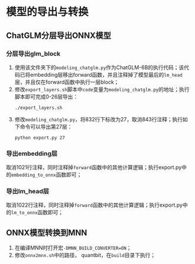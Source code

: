 # 模型的导出与转换

## ChatGLM分层导出ONNX模型

### 分层导出glm_block
1. 使用该文件夹下的`modeling_chatglm.py`作为ChatGLM-6B的执行代码；该代码已将embedding层移出forward函数，并且注释掉了模型最后的`lm_head`层，并且仅在forward函数中执行一层block；
2. 修改`export_layers.sh`脚本中`code`变量为`modeling_chatglm.py`的地址；执行脚本即可完成0-26层导出：
   ```
   ./export_layers.sh
   ```
3. 修改`modeling_chatglm.py`，将832行下标改为27，取消843行注释；执行如下命令可以导出第27层：
   ```
   python export.py 27
   ```
### 导出embedding层
取消1021行注释，同时注释掉`forward`函数中的其他计算逻辑；执行export.py中的`embedding_to_onnx`函数即可；

### 导出lm_head层
取消1022行注释，同时注释掉`forward`函数中的其他计算逻辑；执行export.py中的`lm_to_onnx`函数即可；

## ONNX模型转换到MNN
1. 在编译MNN时打开宏`-DMNN_BUILD_CONVERTER=ON`；
2. 修改`onnx2mnn.sh`中的路径， quantbit，在`build`目录下执行；